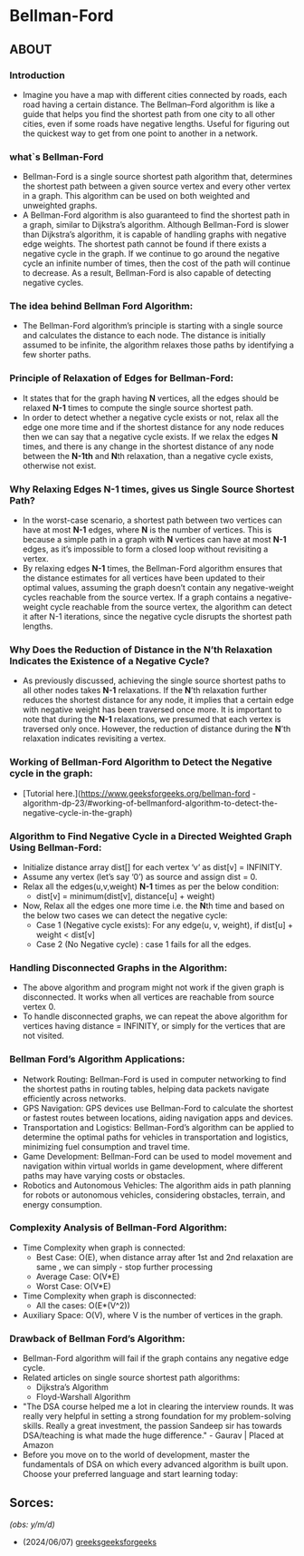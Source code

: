 # Bellman-Ford
## ABOUT
### Introduction
- Imagine you have a map with different cities connected by roads, each road having a certain distance. The Bellman–Ford algorithm is like a guide that helps you find the shortest path from one city to all other cities, even if some roads have negative lengths. Useful for figuring out the quickest way to get from one point to another in a network.
### what`s Bellman-Ford 
- Bellman-Ford is a single source shortest path algorithm that, determines the shortest path between a given source vertex and every other vertex in a graph. This algorithm can be used on both weighted and unweighted graphs.
- A Bellman-Ford algorithm is also guaranteed to find the shortest path in a graph, similar to Dijkstra’s algorithm. Although Bellman-Ford is slower than Dijkstra’s algorithm, it is capable of handling graphs with negative edge weights. The shortest path cannot be found if there exists a negative cycle in the graph. If we continue to go around the negative cycle an infinite number of times, then the cost of the path will continue to decrease. As a result, Bellman-Ford is also capable of detecting negative cycles.
### The idea behind Bellman Ford Algorithm:
- The Bellman-Ford algorithm’s principle is starting with a single source and calculates the distance to each node. The distance is initially assumed to be infinite, the algorithm relaxes those paths by identifying a few shorter paths.
### Principle of Relaxation of Edges for Bellman-Ford:
- It states that for the graph having **N** vertices, all the edges should be relaxed **N-1** times to compute the single source shortest path.
- In order to detect whether a negative cycle exists or not, relax all the edge one more time and if the shortest distance for any node reduces then we can say that a negative cycle exists. If we relax the edges **N** times, and there is any change in the shortest distance of any node between the **N-1th** and **N**th relaxation, than a negative cycle exists, otherwise not exist.
### Why Relaxing Edges **N-1** times, gives us Single Source Shortest Path?
- In the worst-case scenario, a shortest path between two vertices can have at most **N-1** edges, where **N** is the number of vertices. This is because a simple path in a graph with **N** vertices can have at most **N-1** edges, as it’s impossible to form a closed loop without revisiting a vertex.
- By relaxing edges **N-1** times, the Bellman-Ford algorithm ensures that the distance estimates for all vertices have been updated to their optimal values, assuming the graph doesn’t contain any negative-weight cycles reachable from the source vertex. If a graph contains a negative-weight cycle reachable from the source vertex, the algorithm can detect it after N-1 iterations, since the negative cycle disrupts the shortest path lengths.
### Why Does the Reduction of Distance in the **N**’th Relaxation Indicates the Existence of a Negative Cycle?
- As previously discussed, achieving the single source shortest paths to all other nodes takes **N-1** relaxations. If the **N**’th relaxation further reduces the shortest distance for any node, it implies that a certain edge with negative weight has been traversed once more. It is important to note that during the **N-1** relaxations, we presumed that each vertex is traversed only once. However, the reduction of distance during the **N**’th relaxation indicates revisiting a vertex.
### Working of Bellman-Ford Algorithm to Detect the Negative cycle in the graph:
- [Tutorial here.](https://www.geeksforgeeks.org/bellman-ford   -algorithm-dp-23/#working-of-bellmanford-algorithm-to-detect-the-negative-cycle-in-the-graph)
### Algorithm to Find Negative Cycle in a Directed Weighted Graph Using Bellman-Ford:
- Initialize distance array dist[] for each vertex ‘v‘ as dist[v] = INFINITY.
- Assume any vertex (let’s say ‘0’) as source and assign dist = 0.
- Relax all the edges(u,v,weight) **N-1** times as per the below condition:
    - dist[v] = minimum(dist[v], distance[u] + weight)
- Now, Relax all the edges one more time i.e. the **N**th time and based on the below two cases we can detect the negative cycle:
    - Case 1 (Negative cycle exists): For any edge(u, v, weight), if dist[u] + weight < dist[v]
    - Case 2 (No Negative cycle) : case 1 fails for all the edges.
### Handling Disconnected Graphs in the Algorithm:
- The above algorithm and program might not work if the given graph is disconnected. It works when all vertices are reachable from source vertex 0.
- To handle disconnected graphs, we can repeat the above algorithm for vertices having distance = INFINITY, or simply for the vertices that are not visited.

### Bellman Ford’s Algorithm Applications:
- Network Routing: Bellman-Ford is used in computer networking to find the shortest paths in routing tables, helping data packets navigate efficiently across networks.
- GPS Navigation: GPS devices use Bellman-Ford to calculate the shortest or fastest routes between locations, aiding navigation apps and devices.
- Transportation and Logistics: Bellman-Ford’s algorithm can be applied to determine the optimal paths for vehicles in transportation and logistics, minimizing fuel consumption and travel time.
- Game Development: Bellman-Ford can be used to model movement and navigation within virtual worlds in game development, where different paths may have varying costs or obstacles.
- Robotics and Autonomous Vehicles: The algorithm aids in path planning for robots or autonomous vehicles, considering obstacles, terrain, and energy consumption.
### Complexity Analysis of Bellman-Ford Algorithm:
- Time Complexity when graph is connected:
    - Best Case: O(E), when distance array after 1st and 2nd relaxation are same , we can simply - stop further processing
    - Average Case: O(V*E)
    - Worst Case: O(V*E)
- Time Complexity when graph is disconnected:
    - All the cases: O(E*(V^2))
- Auxiliary Space: O(V), where V is the number of vertices in the graph.
### Drawback of Bellman Ford’s Algorithm:
- Bellman-Ford algorithm will fail if the graph contains any negative edge cycle.
- Related articles on single source shortest path algorithms:
    - Dijkstra’s Algorithm
    - Floyd-Warshall Algorithm
- "The DSA course helped me a lot in clearing the interview rounds. It was really very helpful in setting a strong foundation for my problem-solving skills. Really a great investment, the passion Sandeep sir has towards DSA/teaching is what made the huge difference." - Gaurav | Placed at Amazon
- Before you move on to the world of development, master the fundamentals of DSA on which every advanced algorithm is built upon. Choose your preferred language and start learning today: 

## Sorces:
*(obs: y/m/d)*
- (2024/06/07) [greeksgeeksforgeeks](https://www.geeksforgeeks.org/bellman-ford-algorithm-dp-23/)